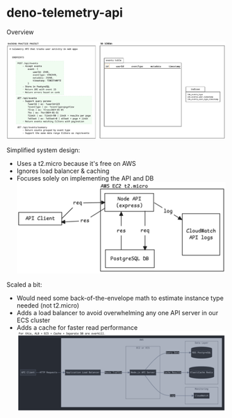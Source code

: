 # deno-telemetry-api

Overview

![Project specs overview](requirements-and-schema.png)

Simplified system design:

- Uses a t2.micro because it's free on AWS
- Ignores load balancer & caching
- Focuses solely on implementing the API and DB
  ![Simplified system design sketch](simplified.png)

Scaled a bit:

- Would need some back-of-the-envelope math to estimate instance type needed (not t2.micro)
- Adds a load balancer to avoid overwhelming any one API server in our ECS cluster
- Adds a cache for faster read performance  
  ![System design](system-design.png)
